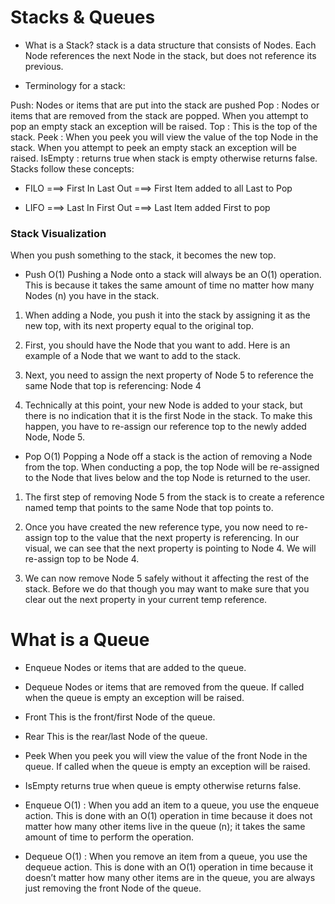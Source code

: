 # Stacks & Queues
- What is a Stack? stack is a data structure that consists of Nodes. Each Node references the next Node in the stack, but does not reference its previous.

- Terminology for a stack:

Push:  Nodes or items that are put into the stack are pushed
Pop :  Nodes or items that are removed from the stack are popped. When you attempt to pop an empty stack an exception will be raised.
Top :  This is the top of the stack.
Peek :  When you peek you will view the value of the top Node in the stack. When you attempt to peek an empty stack an exception will be raised.
IsEmpty :  returns true when stack is empty otherwise returns false.
Stacks follow these concepts:

- FILO ===> First In Last Out ===> First Item added to all Last to Pop

- LIFO ===> Last In First Out ===> Last Item added First to pop

### Stack Visualization
When you push something to the stack, it becomes the new top.

- Push O(1)
Pushing a Node onto a stack will always be an O(1) operation. This is because it takes the same amount of time no matter how many Nodes (n) you have in the stack.

1. When adding a Node, you push it into the stack by assigning it as the new top, with its next property equal to the original top.

2. First, you should have the Node that you want to add. Here is an example of a Node that we want to add to the stack.

3. Next, you need to assign the next property of Node 5 to reference the same Node that top is referencing: Node 4

4. Technically at this point, your new Node is added to your stack, but there is no indication that it is the first Node in the stack. To make this happen, you have to re-assign our reference top to the newly added Node, Node 5.

- Pop O(1)
Popping a Node off a stack is the action of removing a Node from the top. When conducting a pop, the top Node will be re-assigned to the Node that lives below and the top Node is returned to the user.

1. The first step of removing Node 5 from the stack is to create a reference named temp that points to the same Node that top points to.

2. Once you have created the new reference type, you now need to re-assign top to the value that the next property is referencing. In our visual, we can see that the next property is pointing to Node 4. We will re-assign top to be Node 4.

3. We can now remove Node 5 safely without it affecting the rest of the stack. Before we do that though you may want to make sure that you clear out the next property in your current temp reference.

# What is a Queue
- Enqueue Nodes or items that are added to the queue.
- Dequeue Nodes or items that are removed from the queue. If called when the queue is empty an exception will be raised.
- Front This is the front/first Node of the queue.
- Rear This is the rear/last Node of the queue.
- Peek When you peek you will view the value of the front Node in the queue. If called when the queue is empty an exception will be raised.
- IsEmpty returns true when queue is empty otherwise returns false.

- Enqueue O(1) : When you add an item to a queue, you use the enqueue action. This is done with an O(1) operation in time because it does not matter how many other items live in the queue (n); it takes the same amount of time to perform the operation.

- Dequeue O(1) : When you remove an item from a queue, you use the dequeue action. This is done with an O(1) operation in time because it doesn’t matter how many other items are in the queue, you are always just removing the front Node of the queue.